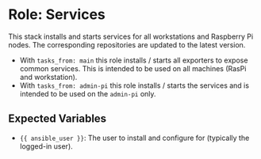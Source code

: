 # Role: Services

This stack installs and starts services for all workstations and Raspberry Pi nodes. The corresponding repositories are updated to the latest version.

- With `tasks_from: main` this role installs / starts all exporters to expose common services. This is intended to be used on all machines (RasPi and workstation).
- With `tasks_from: admin-pi` this role installs / starts the services and is intended to be used on the `admin-pi` only.

## Expected Variables

- `{{ ansible_user }}`: The user to install and configure for (typically the logged-in user).
